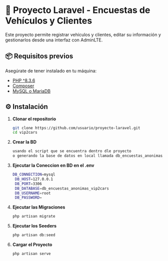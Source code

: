 # 🚀 Proyecto Laravel - Encuestas de Vehículos y Clientes

Este proyecto permite registrar vehículos y clientes, editar su información y gestionarlos desde una interfaz con AdminLTE.

## 📦 Requisitos previos

Asegúrate de tener instalado en tu máquina:

- [PHP ^8.3.6](https://www.php.net/)
- [Composer](https://getcomposer.org/)
- [MySQL o MariaDB](https://www.mysql.com/)
## ⚙️ Instalación

1. **Clonar el repositorio**
   ```bash
   git clone https://github.com/usuario/proyecto-laravel.git
   cd vip2cars
3. **Crear la BD**
   ```bash
   usando el script que se encuentra dentro dle proyecto
   o generando la base de datos en local llamada db_encuestas_anonimas_vip2cars

3. **Ejecutar la Coneccion en BD en el .env**
   ```bash
   DB_CONNECTION=mysql
    DB_HOST=127.0.0.1
    DB_PORT=3306
    DB_DATABASE=db_encuestas_anonimas_vip2cars
    DB_USERNAME=root
    DB_PASSWORD=
4. **Ejecutar las Migraciones**
   ```bash
   php artisan migrate

5. **Ejecutar los Seeders**
   ```bash
   php artisan db:seed
6. **Cargar el Proyecto**
   ```bash
   php artisan serve   

